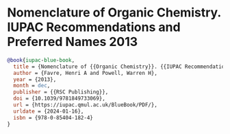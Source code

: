# Nomenclature of Organic Chemistry. IUPAC Recommendations and Preferred Names 2013

````bibtex
@book{iupac-blue-book,
  title = {Nomenclature of {{Organic Chemistry}}. {{IUPAC Recommendations}} and {{Preferred Names}} 2013.},
  author = {Favre, Henri A and Powell, Warren H},
  year = {2013},
  month = dec,
  publisher = {{RSC Publishing}},
  doi = {10.1039/9781849733069},
  url = {https://iupac.qmul.ac.uk/BlueBook/PDF/},
  urldate = {2024-01-16},
  isbn = {978-0-85404-182-4}
}
````
